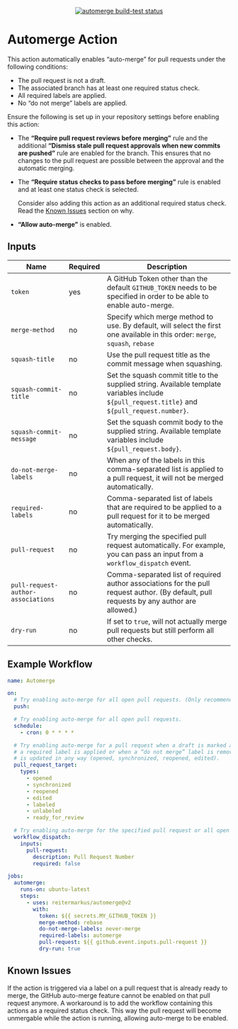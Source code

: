 <p align="center">
  <a href="https://github.com/reitermarkus/automerge/actions"><img alt="automerge build-test status" src="https://github.com/reitermarkus/automerge/workflows/build-test/badge.svg"></a>
</p>

# Automerge Action

This action automatically enables “auto-merge” for pull requests under the following conditions:

- The pull request is not a draft.
- The associated branch has at least one required status check.
- All required labels are applied.
- No “do not merge” labels are applied.

Ensure the following is set up in your repository settings before enabling this action:

- The **“Require pull request reviews before merging”** rule and the additional **“Dismiss stale pull request approvals when new commits are pushed”** rule
  are enabled for the branch. This ensures that no changes to the pull request are possible between the approval and the automatic merging.

- The **“Require status checks to pass before merging”** rule is enabled and at least one status check is selected.

  Consider also adding this action as an additional required status check. Read the [Known Issues](#known-issues) section on why.

- **“Allow auto-merge”** is enabled.

## Inputs

| Name                               | Required | Description                                                                                                                                    |
| ---------------------------------- | -------- | ---------------------------------------------------------------------------------------------------------------------------------------------- |
| `token`                            | yes      | A GitHub Token other than the default `GITHUB_TOKEN` needs to be specified in order to be able to enable auto-merge.                           |
| `merge-method`                     | no       | Specify which merge method to use. By default, will select the first one available in this order: `merge`, `squash`, `rebase`                  |
| `squash-title`                     | no       | Use the pull request title as the commit message when squashing.                                                                               |
| `squash-commit-title`              | no       | Set the squash commit title to the supplied string. Available template variables include `${pull_request.title}` and `${pull_request.number}`. |
| `squash-commit-message`            | no       | Set the squash commit body to the supplied string. Available template variables include `${pull_request.body}`.                                |
| `do-not-merge-labels`              | no       | When any of the labels in this comma-separated list is applied to a pull request, it will not be merged automatically.                         |
| `required-labels`                  | no       | Comma-separated list of labels that are required to be applied to a pull request for it to be merged automatically.                            |
| `pull-request`                     | no       | Try merging the specified pull request automatically. For example, you can pass an input from a `workflow_dispatch` event.                     |
| `pull-request-author-associations` | no       | Comma-separated list of required author associations for the pull request author. (By default, pull requests by any author are allowed.)       |
| `dry-run`                          | no       | If set to `true`, will not actually merge pull requests but still perform all other checks.                                                    |

## Example Workflow

```yml
name: Automerge

on:
  # Try enabling auto-merge for all open pull requests. (Only recommended for testing.)
  push:

  # Try enabling auto-merge for all open pull requests.
  schedule:
    - cron: 0 * * * *

  # Try enabling auto-merge for a pull request when a draft is marked as “ready for review”, when
  # a required label is applied or when a “do not merge” label is removed, or when a pull request
  # is updated in any way (opened, synchronized, reopened, edited).
  pull_request_target:
    types:
      - opened
      - synchronized
      - reopened
      - edited
      - labeled
      - unlabeled
      - ready_for_review

  # Try enabling auto-merge for the specified pull request or all open pull requests if none is specified.
  workflow_dispatch:
    inputs:
      pull-request:
        description: Pull Request Number
        required: false

jobs:
  automerge:
    runs-on: ubuntu-latest
    steps:
      - uses: reitermarkus/automerge@v2
        with:
          token: ${{ secrets.MY_GITHUB_TOKEN }}
          merge-method: rebase
          do-not-merge-labels: never-merge
          required-labels: automerge
          pull-request: ${{ github.event.inputs.pull-request }}
          dry-run: true
```

## Known Issues

If the action is triggered via a label on a pull request that is already ready to merge, the GitHub auto-merge feature cannot be enabled on that pull request anymore. A workaround is to add the workflow containing this actions as a required status check. This way the pull request will become unmergable while the action is running, allowing auto-merge to be enabled.

